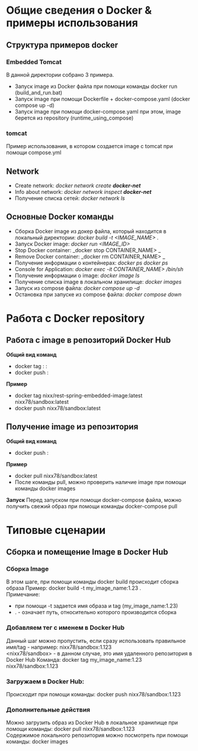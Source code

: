 # Общие сведения о Docker & примеры использования

## Структура примеров docker

### Embedded Tomcat
В данной директории собрано 3 примера.
* Запуск image из Docker файла при помощи команды docker run (build_and_run.bat)
* Запуск image при помощи Dockerfile + docker-compose.yaml (docker compose up -d)
* Запуск image при помощи docker-compose.yaml при этом, image берется из repository (runtime_using_compose)

### tomcat
Пример использования, в котором создается image с tomcat при помощи compose.yml

## Network
- Create network: _docker network create **docker-net**_
- Info about network:  _docker network inspect **docker-net**_
- Получение списка сетей: _docker network ls_

## Основные Docker команды 
- Сборка Docker image из докер файла, который находится в локальный директории: _docker build -t <IMAGE_NAME> ._
- Запуск Docker image: _docker run <IMAGE_ID>_
- Stop Docker container: _docker stop CONTAINER_NAME> _
- Remove Docker container:  _docker rm CONTAINER_NAME> _
- Получение информации о контейнерах: _docker ps_  _docker ps_
- Console for Application: _docker exec -it CONTAINER_NAME> /bin/sh_
- Получение информации о image: _docker image ls_
- Получение списка image в локальном хранилище: _docker images_
- Запуск из compose файла: _docker compose up -d_
- Остановка при запуске из compose файла: _docker compose down_
# Работа с Docker repository

## Работа с image в репозиторий Docker Hub
**Общий вид команд**
* docker tag <local-image>:<tagname> <remote-repo>:<tagname>
* docker push <remote-repo>:<tagname>

**Пример**
* docker tag nixx/rest-spring-embedded-image:latest nixx78/sandbox:latest
* docker push nixx78/sandbox:latest

## Получение image из репозитория
**Общий вид команд**
* docker push <remote-repo>:<tagname>

**Пример**
* docker pull nixx78/sandbox:latest
* После команды pull, можно проверить наличие image при помощи команды docker images

**Запуск**
Перед запуском при помощи docker-compose файла, можно получить свежий образ
при помощи команды docker-compose pull

# Типовые сценарии 

## Cборка и помещение Image в Docker Hub

### Сборка Image
В этом шаге, при помощи команды docker build происходит сборка образа
Пример: docker build -t my_image_name:1.23 .  
Примечание: 
* при помощи -t задается имя образа и tag (my_image_name:1.23)
* . - означает путь, относительно которого производится сборка

### Добавляем тег с именем в Docker Hub
Данный шаг можно пропустить, если сразу использовать правильное имя/tag - например: nixx78/sandbox:1.123  
<nixx78/sandbox> - в данном случае, это имя удаленного репозитория в Docker Hub
Команда: docker tag my_image_name:1.23 nixx78/sandbox:1.123

### Загружаем в Docker Hub:
Происходит при помощи команды: docker push nixx78/sandbox:1.123

### Дополнительные действия
Можно загрузить образ из Docker Hub в локальное хранилище при помощи команды: docker pull nixx78/sandbox:1.123  
Содержимое локального репозитория можно посмотреть при помощи команды: docker images
